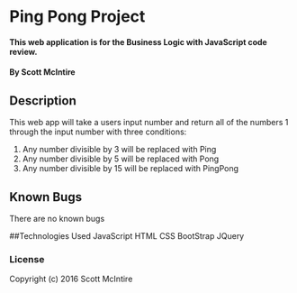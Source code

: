# Ping Pong Project
#### This web application is for the Business Logic with JavaScript code review.
#### By Scott McIntire

## Description

This web app will take a users input number and return all of the numbers 1 through the input number with three conditions:
1. Any number divisible by 3 will be replaced with Ping
2. Any number divisible by 5 will be replaced with Pong
3. Any number divisible by 15 will be replaced with PingPong

## Known Bugs

There are no known bugs

##Technologies Used
JavaScript
HTML
CSS
BootStrap
JQuery

### License
Copyright (c) 2016 Scott McIntire
